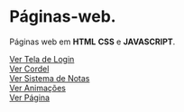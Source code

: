 # Páginas-web.
Páginas web em **HTML** **CSS** e **JAVASCRIPT**.

<a href="https://wellersonpro.github.io/Paginas-web/tela-de-login-html-css/login.html" target="_blank">Ver Tela de Login</a><br>
<a href="https://wellersonpro.github.io/Paginas-web/cordel/index.html" target="_blank">Ver Cordel</a><br>
<a href="https://wellersonpro.github.io/Paginas-web/sistema-de-notas/index.html" target="_blank">Ver Sistema de Notas</a><br>
<a href="https://wellersonpro.github.io/Paginas-web/animações/index.html" target="_blank">Ver Animações</a><br>
<a href="https://wellersonpro.github.io/Paginas-web/modoClaro-modoNoturno/index.html" target="_blank">Ver Página</a><br>
